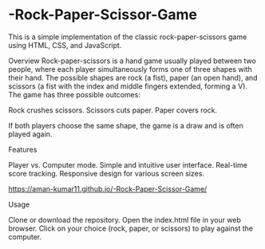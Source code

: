 # -Rock-Paper-Scissor-Game
 This is a simple implementation of the classic rock-paper-scissors game using HTML, CSS, and JavaScript.

Overview
Rock-paper-scissors is a hand game usually played between two people, where each player simultaneously forms one of three shapes with their hand. The possible shapes are rock (a fist), paper (an open hand), and scissors (a fist with the index and middle fingers extended, forming a V).
The game has three possible outcomes:

Rock crushes scissors.
Scissors cuts paper.
Paper covers rock.

If both players choose the same shape, the game is a draw and is often played again.

Features

Player vs. Computer mode.
Simple and intuitive user interface.
Real-time score tracking.
Responsive design for various screen sizes.

https://aman-kumar11.github.io/-Rock-Paper-Scissor-Game/

Usage

Clone or download the repository.
Open the index.html file in your web browser.
Click on your choice (rock, paper, or scissors) to play against the computer.

